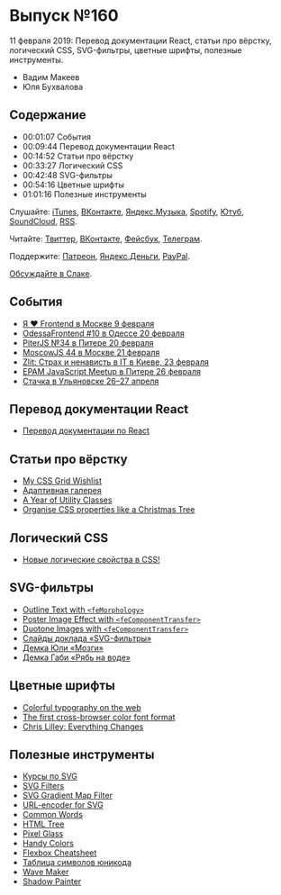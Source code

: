 # Выпуск №160

11 февраля 2019: Перевод документации React, статьи про вёрстку, логический CSS, SVG-фильтры, цветные шрифты, полезные инструменты.

- Вадим Макеев
- Юля Бухвалова

## Содержание

- 00:01:07 События
- 00:09:44 Перевод документации React
- 00:14:52 Статьи про вёрстку
- 00:33:27 Логический CSS
- 00:42:48 SVG-фильтры
- 00:54:16 Цветные шрифты
- 01:01:16 Полезные инструменты

Слушайте: [iTunes](https://itunes.apple.com/podcast/id1080500016), [ВКонтакте](https://vk.com/podcasts-32017543), [Яндекс.Музыка](https://music.yandex.ru/album/6245956), [Spotify](https://open.spotify.com/show/3rzAcADjpBpXt73L0epTjV), [Ютуб](https://www.youtube.com/playlist?list=PLMBnwIwFEFHcwuevhsNXkFTcadeX5R1Go), [SoundCloud](https://soundcloud.com/web-standards), [RSS](https://web-standards.ru/podcast/feed/).

Читайте: [Твиттер](https://twitter.com/webstandards_ru), [ВКонтакте](https://vk.com/webstandards_ru), [Фейсбук](https://www.facebook.com/webstandardsru), [Телеграм](https://t.me/webstandards_ru).

Поддержите: [Патреон](https://www.patreon.com/webstandards_ru), [Яндекс.Деньги](https://money.yandex.ru/to/41001119329753), [PayPal](https://www.paypal.me/pepelsbey).

[Обсуждайте в Слаке](http://slack.web-standards.ru/).

## События

- [Я ❤ Frontend в Москве 9 февраля](https://events.yandex.ru/events/meetings/yalovefrontend/)
- [OdessaFrontend #10 в Одессе 20 февраля](https://odessafrontend.com/)
- [PiterJS №34 в Питере 20 февраля](https://medium.com/p/34-ae918ba36b34)
- [MoscowJS 44 в Москве 21 февраля](https://www.moscowjs.ru/event/moscowjs-44)
- [Zlit: Страх и ненависть в IT в Киеве, 23 февраля](https://www.facebook.com/events/344797292768145/)
- [EPAM JavaScript Meetup в Питере 26 февраля](https://events.epam.com/events/js-meetup-1-2019)
- [Стачка в Ульяновске 26–27 апреля](https://nastachku.ru/)

## Перевод документации React

- [Перевод документации по React](https://github.com/reactjs/ru.reactjs.org/issues/1)

## Статьи про вёрстку

- [My CSS Grid Wishlist](https://css-irl.info/my-css-grid-wishlist/)
- [Адаптивная галерея](https://codepen.io/yoksel/full/ZyqLGv/)
- [A Year of Utility Classes](https://css-irl.info/a-year-of-utility-classes/)
- [Organise CSS properties like a Christmas Tree](https://twitter.com/GaryPendergast/status/1093714037563510786)

## Логический CSS

- [Новые логические свойства в CSS!](https://medium.com/p/c5046c563640)

## SVG-фильтры

- [Outline Text with `<feMorphology>`](https://tympanus.net/codrops/2019/01/22/svg-filter-effects-outline-text-with-femorphology/)
- [Poster Image Effect with `<feComponentTransfer>`](https://tympanus.net/codrops/2019/01/29/svg-filter-effects-poster-image-effect-with-fecomponenttransfer/)
- [Duotone Images with `<feComponentTransfer>`](https://tympanus.net/codrops/2019/02/05/svg-filter-effects-duotone-images-with-fecomponenttransfer/)
- [Слайды доклада «SVG-фильтры»](https://yoksel.github.io/svg-filters-02-2018/)
- [Демка Юли «Мозги»](https://codepen.io/yoksel/pen/BOjmqj)
- [Демка Габи «Рябь на воде»](https://codepen.io/enxaneta/pen/oYMxqe)

## Цветные шрифты

- [Colorful typography on the web](https://pixelambacht.nl/2014/multicolor-fonts/)
- [The first cross-browser color font format](https://webplatform.news/issues/2019-01-24#the-first-cross-browser-color-font-format)
- [Chris Lilley: Everything Changes](https://vimeo.com/312700362)

## Полезные инструменты

- [Курсы по SVG](https://htmlacademy.ru/courses/svg)
- [SVG Filters](http://yoksel.github.io/svg-filters/)
- [SVG Gradient Map Filter](http://yoksel.github.io/svg-gradient-map/)
- [URL-encoder for SVG](http://yoksel.github.io/url-encoder/)
- [Common Words](https://github.com/yoksel/common-words)
- [HTML Tree](http://yoksel.github.io/html-tree/)
- [Pixel Glass](https://yoksel.github.io/pixel-glass-js/)
- [Handy Colors](https://yoksel.github.io/handy-colors/)
- [Flexbox Cheatsheet](http://yoksel.github.io/flex-cheatsheet/)
- [Таблица символов юникода](http://yoksel.github.io/unicode-table/)
- [Wave Maker](http://yoksel.github.io/wave-maker/)
- [Shadow Painter](http://yoksel.github.io/shadowPainter/)
